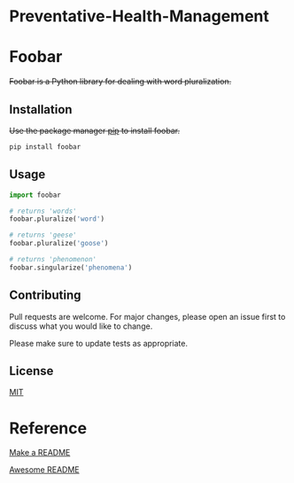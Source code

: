 # Preventative-Health-Management

# Foobar

~~Foobar is a Python library for dealing with word pluralization.~~

## Installation

~~Use the package manager [pip](https://pip.pypa.io/en/stable/) to install foobar.~~

```bash
pip install foobar
````

## Usage

```python
import foobar

# returns 'words'
foobar.pluralize('word')

# returns 'geese'
foobar.pluralize('goose')

# returns 'phenomenon'
foobar.singularize('phenomena')
```

## Contributing
Pull requests are welcome. For major changes, please open an issue first to discuss what you would like to change.

Please make sure to update tests as appropriate.

## License
[MIT](https://choosealicense.com/licenses/mit/)

# Reference
[Make a README](https://www.makeareadme.com/)

[Awesome README](https://github.com/matiassingers/awesome-readme)